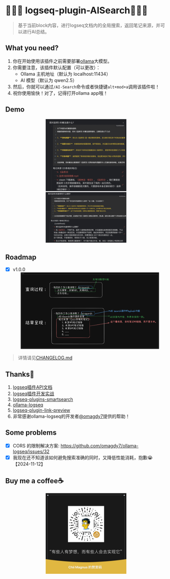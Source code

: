 # 🎉🎉🎉 logseq-plugin-AISearch💫💫💫

>基于当前block内容，进行logseq文档内的全局搜索，返回笔记来源，并可以进行AI总结。


## What you need?
1. 你在开始使用该插件之前需要部署[ollama](https://ollama.com/)大模型。
2. 你需要注意，该插件默认配置（可以更改）：
   - Ollama 主机地址（默认为 localhost:11434）
   - AI 模型（默认为 qwen2.5）
3. 然后，你就可以通过`/AI-Search`命令或者快捷键`alt+mod+a`调用该插件啦！
4. 祝你使用愉快！对了，记得打开ollama app哦！


## Demo
<div style="text-align: center;">
  <img src="public/demo1.png" style="width: 50%;">
  <img src="public/demo2.png" style="width: 50%;">
</div>


## Roadmap

- [x] v1.0.0
  <div style="text-align: center;">
    <img src="public/v1.0-AIsearch插件设计.png" style="width: 90%;">
  </div>

>详情请见[CHANGELOG.md](CHANGELOG.md)


## Thanks🙏
1. [logseq插件API文档](https://plugins-doc.logseq.com/)
2. [logseq插件开发实战](https://correctroad.gitbook.io/logseq-plugins-in-action/chapter-1/make-logseq-plugins-support-settings)
3. [logseq-plugins-smartsearch](https://github.com/sethyuan/logseq-plugin-smartsearch)
4. [ollama-logseq](https://github.com/omagdy7/ollama-logseq)
5. [logseq-plugin-link-preview](https://github.com/pengx17/logseq-plugin-link-preview)
6. 非常感谢ollama-logseq的开发者[@omagdy7](https://github.com/omagdy7)提供的帮助！

<!-- 1. [farfalle](https://github.com/rashadphz/farfalle)
2. [FreeAskInternet](https://github.com/nashsu/FreeAskInternet)
3. [search_with_ai](https://github.com/yokingma/search_with_ai) -->


## Some problems
- [x] CORS 的限制解决方案: https://github.com/omagdy7/ollama-logseq/issues/32
- [x] 我现在还不知道该如何避免搜索准确的同时，又降低性能消耗，抱歉😭【2024-11-12】

## Buy me a coffee☕️
<div style="text-align: center;">
  <img src="public/buymeacoffee.jpg" style="width: 50%;">
</div>
